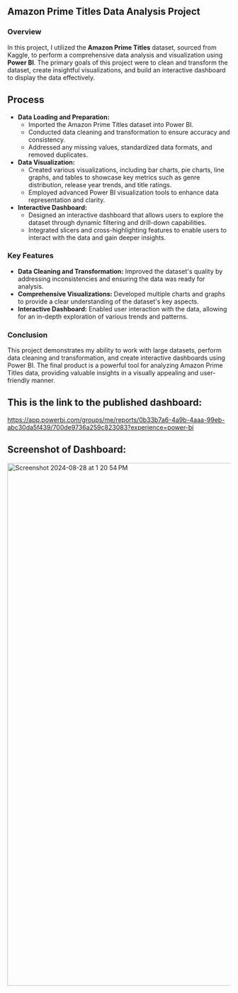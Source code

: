 ## Amazon Prime Titles Data Analysis Project

### Overview

In this project, I utilized the **Amazon Prime Titles** dataset, sourced from Kaggle, to perform a comprehensive data analysis and visualization using **Power BI**. The primary goals of this project were to clean and transform the dataset, create insightful visualizations, and build an interactive dashboard to display the data effectively.

## Process

- **Data Loading and Preparation:**
    - Imported the Amazon Prime Titles dataset into Power BI.
    - Conducted data cleaning and transformation to ensure accuracy and consistency.
    - Addressed any missing values, standardized data formats, and removed duplicates.
- **Data Visualization:**
    - Created various visualizations, including bar charts, pie charts, line graphs, and tables to showcase key metrics such as genre distribution, release year trends, and title ratings.
    - Employed advanced Power BI visualization tools to enhance data representation and clarity.
- **Interactive Dashboard:**
    - Designed an interactive dashboard that allows users to explore the dataset through dynamic filtering and drill-down capabilities.
    - Integrated slicers and cross-highlighting features to enable users to interact with the data and gain deeper insights.

### Key Features

- **Data Cleaning and Transformation:** Improved the dataset's quality by addressing inconsistencies and ensuring the data was ready for analysis.
- **Comprehensive Visualizations:** Developed multiple charts and graphs to provide a clear understanding of the dataset's key aspects.
- **Interactive Dashboard:** Enabled user interaction with the data, allowing for an in-depth exploration of various trends and patterns.

### Conclusion

This project demonstrates my ability to work with large datasets, perform data cleaning and transformation, and create interactive dashboards using Power BI. The final product is a powerful tool for analyzing Amazon Prime Titles data, providing valuable insights in a visually appealing and user-friendly manner.

## This is the link to the published dashboard:
https://app.powerbi.com/groups/me/reports/0b33b7a6-4a9b-4aaa-99eb-abc30da5f439/700de9736a259c823083?experience=power-bi

## Screenshot of Dashboard:
<img width="1179" alt="Screenshot 2024-08-28 at 1 20 54 PM" src="https://github.com/user-attachments/assets/b143f8ff-5a35-47df-ac11-7cd93e2ab3e5">


